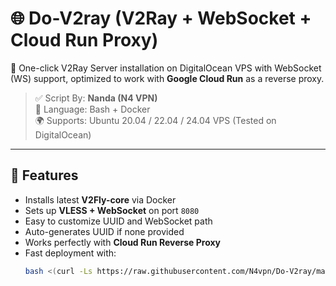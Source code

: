 # 🌐 Do-V2ray (V2Ray + WebSocket + Cloud Run Proxy)

🚀 One-click V2Ray Server installation on DigitalOcean VPS with WebSocket (WS) support, optimized to work with **Google Cloud Run** as a reverse proxy.

> ✅ Script By: **Nanda (N4 VPN)**  
> 📌 Language: Bash + Docker  
> 🌍 Supports: Ubuntu 20.04 / 22.04 / 24.04 VPS (Tested on DigitalOcean)

---

## 🔧 Features

- Installs latest **V2Fly-core** via Docker
- Sets up **VLESS + WebSocket** on port `8080`
- Easy to customize UUID and WebSocket path
- Auto-generates UUID if none provided
- Works perfectly with **Cloud Run Reverse Proxy**
- Fast deployment with:  
  ```bash
  bash <(curl -Ls https://raw.githubusercontent.com/N4vpn/Do-V2ray/main/install.sh)
